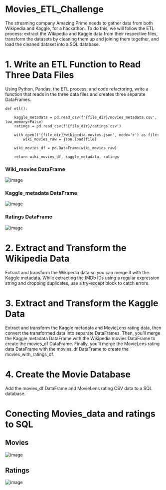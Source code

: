 # Movies_ETL_Challenge
The streaming company Amazing Prime needs to gather data from both Wikipedia and Kaggle, for a hackathon. To do this, we will follow the ETL process: extract the Wikipedia and Kaggle data from their respective files, transform the datasets by cleaning them up and joining them together, and load the cleaned dataset into a SQL database.

# 1. Write an ETL Function to Read Three Data Files
Using Python, Pandas, the ETL process, and code refactoring, write a function that reads in the three data files and creates three separate DataFrames.
```
def etl():

    kaggle_metadata = pd.read_csv(f'{file_dir}/movies_metadata.csv', low_memory=False)
    ratings = pd.read_csv(f'{file_dir}/ratings.csv')
    
    with open(f'{file_dir}/wikipedia-movies.json', mode='r') as file:
        wiki_movies_raw = json.load(file)
        
    wiki_movies_df = pd.DataFrame(wiki_movies_raw)
    
    return wiki_movies_df, kaggle_metadata, ratings
 ```   
### Wiki_movies DataFrame

![image](https://user-images.githubusercontent.com/43974872/197236109-9cbf3fdd-10c7-4749-a1c0-5a12170e1ed7.png)

### Kaggle_metadata DataFrame

![image](https://user-images.githubusercontent.com/43974872/197236367-38c75873-8ab6-4b18-a223-5c70fd43c5c2.png)

### Ratings DataFrame

![image](https://user-images.githubusercontent.com/43974872/197238093-85759d41-77ff-40c5-9794-47c45edfdfdd.png)



# 2. Extract and Transform the Wikipedia Data
Extract and transform the Wikipedia data so you can merge it with the Kaggle metadata. While extracting the IMDb IDs using a regular expression string and dropping duplicates, use a try-except block to catch errors.

# 3. Extract and Transform the Kaggle Data
Extract and transform the Kaggle metadata and MovieLens rating data, then convert the transformed data into separate DataFrames. Then, you’ll merge the Kaggle metadata DataFrame with the Wikipedia movies DataFrame to create the movies_df DataFrame. Finally, you’ll merge the MovieLens rating data DataFrame with the movies_df DataFrame to create the movies_with_ratings_df.

# 4. Create the Movie Database
Add the movies_df DataFrame and MovieLens rating CSV data to a SQL database.

# Conecting Movies_data and ratings to SQL


## Movies

![image](https://user-images.githubusercontent.com/43974872/197107143-e00c87aa-92b0-4ea2-9b06-4efa95e9bbe2.png)

## Ratings

![image](https://user-images.githubusercontent.com/43974872/197106982-12b55286-fc7a-4e57-8f8f-3a019e56623b.png)
